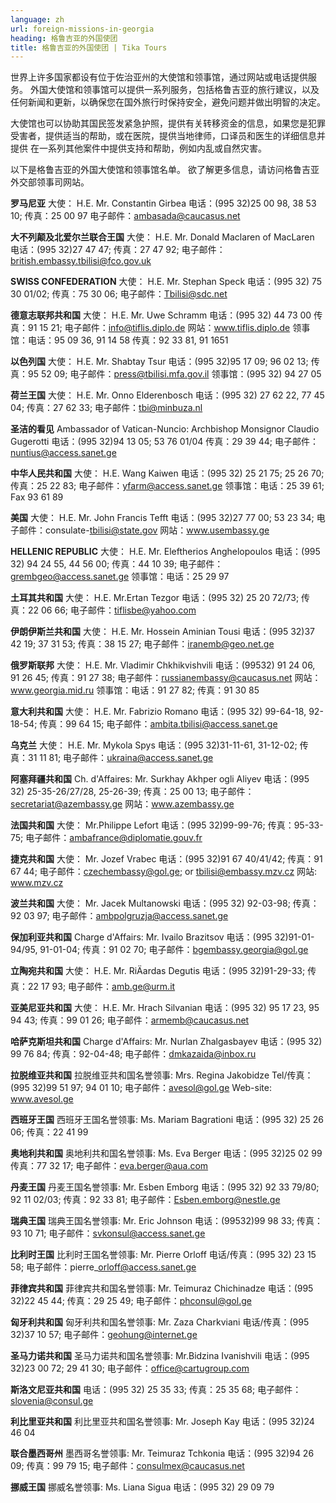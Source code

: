 ```yaml
---
language: zh
url: foreign-missions-in-georgia
heading: 格鲁吉亚的外国使团
title: 格鲁吉亚的外国使团 | Tika Tours
---
```

<div class="row content-row"><!-- 902 (1)-->
<div class="col-xs-12 col-sm-6 col-md-6"><!-- 1249 -->

世界上许多国家都设有位于佐治亚州的大使馆和领事馆，通过网站或电话提供服务。 外国大使馆和领事馆可以提供一系列服务，包括格鲁吉亚的旅行建议，以及任何新闻和更新，以确保您在国外旅行时保持安全，避免问题并做出明智的决定。

</div>

<div class="col-xs-12 col-sm-6 col-md-6"><!-- 1250 -->

大使馆也可以协助其国民签发紧急护照，提供有关转移资金的信息，如果您是犯罪受害者，提供适当的帮助，或在医院，提供当地律师，口译员和医生的详细信息并提供 在一系列其他案件中提供支持和帮助，例如内乱或自然灾害。

</div>

</div>

<div class="row content-row"><!-- 903 (2)-->
<div class="col-xs-12"><!-- 1251 -->

以下是格鲁吉亚的外国大使馆和领事馆名单。 欲了解更多信息，请访问格鲁吉亚外交部领事司网站。

</div>

</div>

<div class="row content-row"><!-- 904 (3)-->
<div class="col-xs-12 col-sm-6 col-md-6"><!-- 1252 -->

**罗马尼亚**
大使： H.E. Mr. Constantin Girbea
电话：(995 32)25 00 98, 38 53 10; 传真：25 00 97
电子邮件：ambasada@caucasus.net


**大不列颠及北爱尔兰联合王国**
大使： H.E. Mr. Donald Maclaren of MacLaren
电话：(995 32)27 47 47; 传真：27 47 92;
电子邮件：british.embassy.tbilisi@fco.gov.uk


**SWISS CONFEDERATION**
大使： H.E. Mr. Stephan Speck
电话：(995 32) 75 30 01/02; 传真：75 30 06;
电子邮件：Tbilisi@sdc.net


**德意志联邦共和国**
大使： H.E. Mr. Uwe Schramm
电话：(995 32) 44 73 00 传真：91 15 21;
电子邮件：info@tiflis.diplo.de
网站：www.tiflis.diplo.de
领事馆：电话：95 09 36, 91 14 58 传真：92 33 81, 91 1651


**以色列国**
大使： H.E. Mr. Shabtay Tsur
电话：(995 32)95 17 09; 96 02 13; 传真：95 52 09;
电子邮件：press@tbilisi.mfa.gov.il
领事馆：(995 32) 94 27 05


**荷兰王国**
大使： H.E. Mr. Onno Elderenbosch
电话：(995 32) 27 62 22, 77 45 04; 传真：27 62 33;
电子邮件：tbi@minbuza.nl


**圣洁的看见**
Ambassador of Vatican\-Nuncio: Archbishop Monsignor Claudio Gugerotti
电话：(995 32)94 13 05; 53 76 01/04 传真：29 39 44;
电子邮件：nuntius@access.sanet.ge


**中华人民共和国**
大使： H.E. Wang Kaiwen
电话：(995 32) 25 21 75; 25 26 70; 传真：25 22 83;
电子邮件：yfarm@access.sanet.ge
领事馆：电话：25 39 61; Fax 93 61 89


**美国**
大使： H.E. Mr. John Francis Tefft
电话：(995 32)27 77 00; 53 23 34;
电子邮件：consulate\-tbilisi@state.gov
网站：www.usembassy.ge


**HELLENIC REPUBLIC**
大使： H.E. Mr. Eleftherios Anghelopoulos
电话：(995 32) 94 24 55, 44 56 00; 传真：44 10 39;
电子邮件：grembgeo@access.sanet.ge
领事馆：电话：25 29 97


**土耳其共和国**
大使： H.E. Mr.Ertan Tezgor
电话：(995 32) 25 20 72/73; 传真：22 06 66;
电子邮件：tiflisbe@yahoo.com


**伊朗伊斯兰共和国**
大使： H.E. Mr. Hossein Aminian Tousi
电话：(995 32)37 42 19; 37 31 53; 传真：38 15 27;
电子邮件：iranemb@geo.net.ge


**俄罗斯联邦**
大使： H.E. Mr. Vladimir Chkhikvishvili
电话：(99532) 91 24 06, 91 26 45; 传真：91 27 38;
电子邮件：russianembassy@caucasus.net
网站：www.georgia.mid.ru
领事馆：电话：91 27 82; 传真：91 30 85


**意大利共和国**
大使： H.E. Mr. Fabrizio Romano
电话：(995 32) 99\-64\-18, 92\-18\-54; 传真：99 64 15;
电子邮件：ambita.tbilisi@access.sanet.ge


**乌克兰**
大使： H.E. Mr. Mykola Spys
电话：(995 32)31\-11\-61, 31\-12\-02; 传真：31 11 81;
电子邮件：ukraina@access.sanet.ge


**阿塞拜疆共和国**
Ch. d'Affaires: Mr. Surkhay Akhper ogli Aliyev
电话：(995 32) 25\-35\-26/27/28, 25\-26\-39; 传真：25 00 13;
电子邮件：secretariat@azembassy.ge
网站：www.azembassy.ge


**法国共和国**
大使： Mr.Philippe Lefort
电话：(995 32)99\-99\-76; 传真：95\-33\-75;
电子邮件：ambafrance@diplomatie.gouv.fr

</div>

<div class="col-xs-12 col-sm-6 col-md-6"><!-- 1253 -->

**捷克共和国**
大使： Mr. Jozef Vrabec
电话：(995 32)91 67 40/41/42; 传真：91 67 44;
电子邮件：czechembassy@gol.ge; or tbilisi@embassy.mzv.cz
网站: www.mzv.cz


**波兰共和国**
大使： Mr. Jacek Multanowski
电话：(995 32) 92\-03\-98; 传真：92 03 97;
电子邮件：ambpolgruzja@access.sanet.ge


**保加利亚共和国**
Charge d'Affairs: Mr. Ivailo Brazitsov
电话：(995 32)91\-01\-94/95, 91\-01\-04; 传真：91 02 70;
电子邮件：bgembassy.georgia@gol.ge


**立陶宛共和国**
大使： H.E. Mr. RiÄardas Degutis
电话：(995 32)91\-29\-33; 传真：22 17 93;
电子邮件：amb.ge@urm.it


**亚美尼亚共和国**
大使： H.E. Mr. Hrach Silvanian
电话：(995 32) 95 17 23, 95 94 43; 传真：99 01 26;
电子邮件：armemb@caucasus.net


**哈萨克斯坦共和国**
Charge d'Affairs: Mr. Nurlan Zhalgasbayev
电话：(995 32) 99 76 84; 传真：92\-04\-48;
电子邮件：dmkazaida@inbox.ru


**拉脱维亚共和国**
拉脱维亚共和国名誉领事: Mrs. Regina Jakobidze
Tel/传真：(995 32)99 51 97; 94 01 10;
电子邮件：avesol@gol.ge Web\-site: www.avesol.ge


**西班牙王国**
西班牙王国名誉领事: Ms. Mariam Bagrationi
电话：(995 32) 25 26 06; 传真：22 41 99


**奥地利共和国**
奥地利共和国名誉领事: Ms. Eva Berger
电话：(995 32)25 02 99 传真：77 32 17;
电子邮件：eva.berger@aua.com


**丹麦王国**
丹麦王国名誉领事: Mr. Esben Emborg
电话：(995 32) 92 33 79/80; 92 11 02/03; 传真：92 33 81;
电子邮件：Esben.emborg@nestle.ge


**瑞典王国**
瑞典王国名誉领事: Mr. Eric Johnson
电话：(99532)99 98 33; 传真：93 10 71;
电子邮件：svkonsul@access.sanet.ge


**比利时王国**
比利时王国名誉领事: Mr. Pierre Orloff
电话/传真：(995 32) 23 15 58;
电子邮件：pierre\_orloff@access.sanet.ge


**菲律宾共和国**
菲律宾共和国名誉领事: Mr. Teimuraz Chichinadze
电话：(995 32)22 45 44; 传真：29 25 49;
电子邮件：phconsul@gol.ge


**匈牙利共和国**
匈牙利共和国名誉领事: Mr. Zaza Charkviani
电话/传真：(995 32)37 10 57;
电子邮件：geohung@internet.ge


**圣马力诺共和国**
圣马力诺共和国名誉领事: Mr.Bidzina Ivanishvili
电话：(995 32)23 00 72; 29 41 30;
电子邮件：office@cartugroup.com


**斯洛文尼亚共和国**
电话：(995 32) 25 35 33; 传真：25 35 68;
电子邮件：slovenia@consul.ge


**利比里亚共和国**
利比里亚共和国名誉领事: Mr. Joseph Kay
电话：(995 32)24 46 04


**联合墨西哥州**
墨西哥名誉领事: Mr. Teimuraz Tchkonia
电话：(995 32)94 26 09; 传真：99 79 15;
电子邮件：consulmex@caucasus.net


**挪威王国**
挪威名誉领事: Ms. Liana Sigua
电话：(995 32) 29 09 79

</div>

</div>
